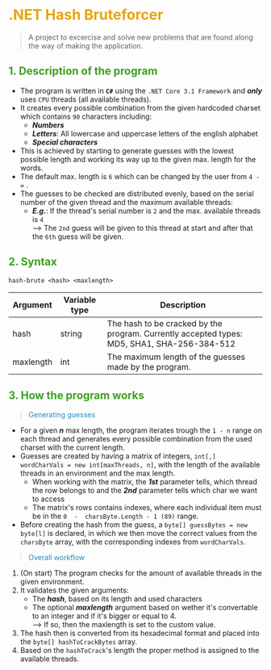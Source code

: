# <span style="color:#e6a40b">.NET Hash Bruteforcer</span>

> A project to excercise and solve new problems that are found along the way of making the application.


## <span style="color:#3ca11d">1. Description of the program</span>

+ The program is written in **`C#`** using the `.NET Core 3.1 Framework` and ***only*** uses `CPU` threads (all available threads).
+ It creates every possible combination from the given hardcoded charset which contains `90` characters including:
  - ***Numbers***
  - ***Letters***: All lowercase and uppercase letters of the english alphabet
  - ***Special characters***
+ This is achieved by starting to generate guesses with the lowest possible length and working its way up to the given max. length for the words.
+ The default max. length is `6` which can be changed by the user from `4 - ∞` .
+ The guesses to be checked are distributed evenly, based on the serial number of the given thread and the maximum available threads:
  -  ***E.g.***:    If the thread's serial number is `2` and the max. available threads is `4`<br>
                --> The `2nd` guess will be given to this thread at start and after that the `6th` guess will be given.

## <span style="color:#3ca11d">2. Syntax</span>

```
hash-brute <hash> <maxlength>
```
| Argument | Variable type | Description |
| -------- | ------------- | ----------- |
| hash     | string        | The hash to be cracked by the program. Currently accepted types: MD5, SHA1, SHA-256-384-512 |
| maxlength| int           | The maximum length of the guesses made by the program. |

## <span style="color:#3ca11d">3. How the program works</span>

> <span style="color:#1f8cb8">Generating guesses</span>

+ For a given ***n*** max length, the program iterates trough the `1 - n` range on each thread and generates every possible combination from the used charset with the current length.
+ Guesses are created by having a matrix of integers, `int[,] wordCharVals = new int[maxThreads, n]`, with the length of the available threads in an environment and the max length.
  - When working with the matrix, the ***1st*** parameter tells, which thread the row belongs to and the ***2nd*** parameter tells which char we want to access
  - The matrix's rows contains indexes, where each individual item must be in the `0  -  charsByte.Length - 1 (89)` range.
+ Before creating the hash from the guess, a `byte[] guessBytes = new byte[l]` is declared, in which we then move the correct values from the `charsByte` array, with the corresponding indexes from `wordCharVals`.

> <span style="color:#1f8cb8">Overall workflow</span>

1. (On start) The program checks for the amount of available threads in the given environment.
2. It validates the given arguments:
    + The ***hash***, based on its length and used characters
    + The optional ***maxlength*** argument based on wether it's convertable to an integer and if it's bigger or equal to 4.<br>
    --> If so, then the maxlength is set to the custom value.
3. The hash then is converted from its hexadecimal format and placed into the `byte[] hashToCrackBytes` array.
4. Based on the `hashToCrack`'s length the proper method is assigned to the available threads.